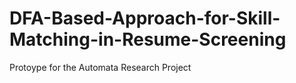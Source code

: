 # DFA-Based-Approach-for-Skill-Matching-in-Resume-Screening
Protoype for the Automata Research Project
